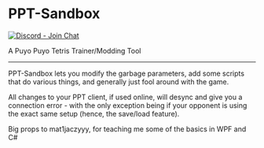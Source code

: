 # PPT-Sandbox

[![Discord - Join Chat](https://img.shields.io/badge/discord-join%20chat-blue)](https://discord.gg/vfrmzUV)

A Puyo Puyo Tetris Trainer/Modding Tool

---

PPT-Sandbox lets you modify the garbage parameters, add some scripts that do various things, and generally just fool around with the game.

All changes to your PPT client, if used online, will desync and give you a connection error - with the only exception being if your opponent is using the exact same setup (hence, the save/load feature).

Big props to mat1jaczyyy, for teaching me some of the basics in WPF and C#
